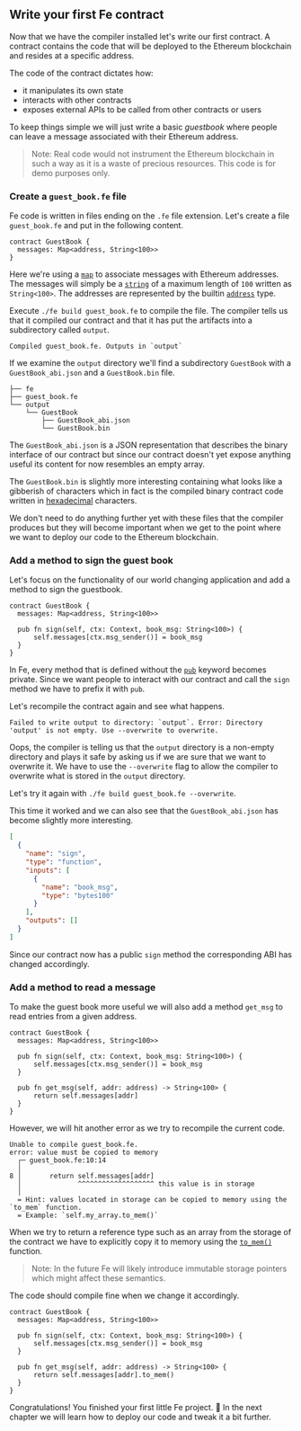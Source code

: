 ## Write your first Fe contract

Now that we have the compiler installed let's write our first contract. A contract contains the code that will be deployed to the Ethereum blockchain and resides at a specific address.

The code of the contract dictates how:
  - it manipulates its own state
  - interacts with other contracts
  - exposes external APIs to be called from other contracts or users

To keep things simple we will just write a basic *guestbook* where people can leave a message associated with their Ethereum address.

>Note: Real code would not instrument the Ethereum blockchain in such a way as it is a waste of precious resources. This code is for demo purposes only.

### Create a `guest_book.fe` file

Fe code is written in files ending on the `.fe` file extension. Let's create a file `guest_book.fe` and put in the following content.

```fe
contract GuestBook {
  messages: Map<address, String<100>>
}
```

Here we're using a [`map`](../spec/type_system/types/map.md) to associate messages with Ethereum addresses.
The messages will simply be a [`string`](../spec/type_system/types/string.md) of a maximum length of `100` written as `String<100>`.
The addresses are represented by the builtin [`address`](../spec/type_system/types/address.md) type.

Execute `./fe build guest_book.fe` to compile the file. The compiler tells us that it compiled our contract and that it has put the artifacts into a subdirectory called `output`.

```
Compiled guest_book.fe. Outputs in `output`
```

If we examine the `output` directory we'll find a subdirectory `GuestBook` with a `GuestBook_abi.json` and a `GuestBook.bin` file.

```
├── fe
├── guest_book.fe
└── output
    └── GuestBook
        ├── GuestBook_abi.json
        └── GuestBook.bin
```

The `GuestBook_abi.json` is a JSON representation that describes the binary interface of our contract but since our contract doesn't yet expose anything useful its content for now resembles an empty array.

The `GuestBook.bin` is slightly more interesting containing what looks like a gibberish of characters which in fact is the compiled binary contract code written in [hexadecimal](https://en.wikipedia.org/wiki/Hexadecimal) characters.

We don't need to do anything further yet with these files that the compiler produces but they will become important when we get to the point where we want to deploy our code to the Ethereum blockchain.

### Add a method to sign the guest book

Let's focus on the functionality of our world changing application and add a method to sign the guestbook.

```fe
contract GuestBook {
  messages: Map<address, String<100>>

  pub fn sign(self, ctx: Context, book_msg: String<100>) {
      self.messages[ctx.msg_sender()] = book_msg
  }
}
```

In Fe, every method that is defined without the [`pub`](../spec/items/visibility_and_privacy.md) keyword becomes private. Since we want people to interact with our contract and call the `sign` method we have to prefix it with `pub`.

Let's recompile the contract again and see what happens.

```
Failed to write output to directory: `output`. Error: Directory 'output' is not empty. Use --overwrite to overwrite.
```

Oops, the compiler is telling us that the `output` directory is a non-empty directory and plays it safe by asking us if we are sure that we want to overwrite it. We have to use the `--overwrite` flag to allow the compiler to overwrite what is stored in the `output` directory.

Let's try it again with `./fe build guest_book.fe --overwrite`.

This time it worked and we can also see that the `GuestBook_abi.json` has become slightly more interesting.

```json
[
  {
    "name": "sign",
    "type": "function",
    "inputs": [
      {
        "name": "book_msg",
        "type": "bytes100"
      }
    ],
    "outputs": []
  }
]
```

Since our contract now has a public `sign` method the corresponding ABI has changed accordingly.

### Add a method to read a message

To make the guest book more useful we will also add a method `get_msg` to read entries from a given address.

```fe,ignore
contract GuestBook {
  messages: Map<address, String<100>>

  pub fn sign(self, ctx: Context, book_msg: String<100>) {
      self.messages[ctx.msg_sender()] = book_msg
  }

  pub fn get_msg(self, addr: address) -> String<100> {
      return self.messages[addr]
  }
}
```

However, we will hit another error as we try to recompile the current code.

```
Unable to compile guest_book.fe.
error: value must be copied to memory
  ┌─ guest_book.fe:10:14
  │
8 │       return self.messages[addr]
  │              ^^^^^^^^^^^^^^^^^^^ this value is in storage
  │
  = Hint: values located in storage can be copied to memory using the `to_mem` function.
  = Example: `self.my_array.to_mem()`
```

When we try to return a reference type such as an array from the storage of the contract we have to explicitly copy it to memory using the [`to_mem()`](../spec/data_layout/storage/to_mem_function.md) function.

> Note: In the future Fe will likely introduce immutable storage pointers which might affect these semantics.

The code should compile fine when we change it accordingly.

```fe
contract GuestBook {
  messages: Map<address, String<100>>

  pub fn sign(self, ctx: Context, book_msg: String<100>) {
      self.messages[ctx.msg_sender()] = book_msg
  }

  pub fn get_msg(self, addr: address) -> String<100> {
      return self.messages[addr].to_mem()
  }
}
```

Congratulations! You finished your first little Fe project. 👏
In the next chapter we will learn how to deploy our code and tweak it a bit further.
